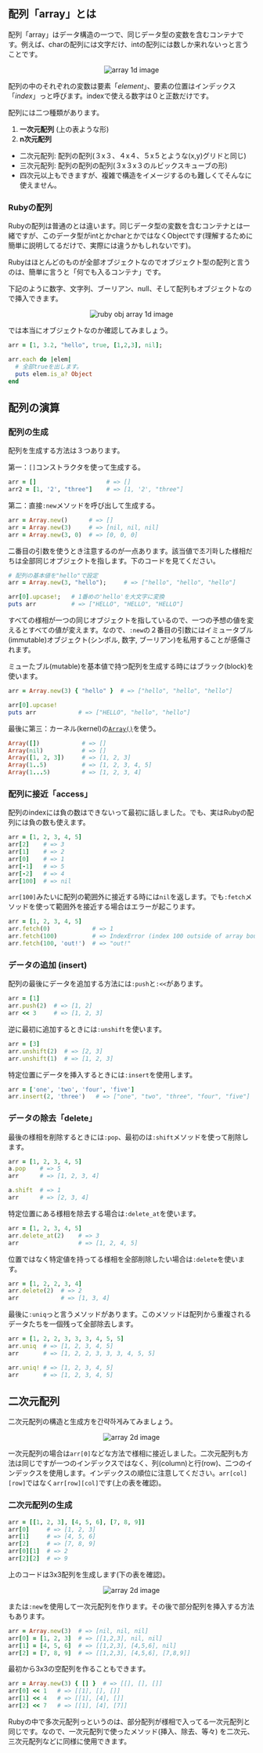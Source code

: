 ## 配列「array」とは

配列「array」はデータ構造の一つで、同じデータ型の変数を含むコンテナです。例えば、charの配列には文字だけ、intの配列には数しか来れないっと言うことです。

<div style="text-align: center;">
  <img src="assets/data-structure/array/array1d-1.png" alt="array 1d image">
</div>

配列の中のそれぞれの変数は要素「_element_」、要素の位置はインデックス「_index_」っと呼びます。indexで使える数字は０と正数だけです。

配列には二つ種類があります。
1. **一次元配列** (上の表ような形)
2. **n次元配列** 
  + 二次元配列: 配列の配列(３x３、４x４、５x５とような(x,y)グリドと同じ)
  + 三次元配列: 配列の配列の配列(３x３x３のルビックスキューブの形)
  + 四次元以上もできますが、複雑で構造をイメージするのも難しくてそんなに使えません。

### Rubyの配列
Rubyの配列は普通のとは違います。同じデータ型の変数を含むコンテナとは一緒ですが、このデータ型がintとかcharとかではなくObjectです(理解するために簡単に説明してるだけで、実際には違うかもしれないです)。 

Rubyはほとんどのものが全部オブジェクトなのでオブジェクト型の配列と言うのは、簡単に言うと「何でも入るコンテナ」です。

下記のように数字、文字列、ブーリアン、null、そして配列もオブジェクトなので挿入できます。
<div style="text-align: center;">
  <img src="assets/data-structure/array/array1d-2.png" alt="ruby obj array 1d image">
</div>

では本当にオブジェクトなのか確認してみましょう。
```rb
arr = [1, 3.2, "hello", true, [1,2,3], nil];

arr.each do |elem|
  # 全部trueを出します。
  puts elem.is_a? Object
end
```

<div class="divider"></div>

##  配列の演算

### 配列の生成

配列を生成する方法は３つあります。

第一：`[]`コンストラクタを使って生成する。

```rb
arr = []                    # => []
arr2 = [1, '2', "three"]    # => [1, '2', "three"]
```

第二：直接`:new`メソッドを呼び出して生成する。 
```rb
arr = Array.new()      # => []
arr = Array.new(3)     # => [nil, nil, nil]
arr = Array.new(3, 0)  # => [0, 0, 0]
```

二番目の引数を使うとき注意するのが一点あります。該当値で초기화した様相だちは全部同じオブジェクトを指します。下のコードを見てください。

```rb
# 配列の基本値を"hello"で設定
arr = Array.new(3, "hello");     # => ["hello", "hello", "hello"]

arr[0].upcase!;   # 1番めの'hello'を大文字に変換
puts arr          # => ["HELLO", "HELLO", "HELLO"] 
```

すべての様相が一つの同じオブジェクトを指しているので、一つの予想の値を変えるとすべての値が変えます。なので、`:new`の２番目の引数にはイミュータブル(immutable)オブジェクト(シンボル, 数字, ブーリアン)を私用することが感傷されます。

ミューたブル(mutable)を基本値で持つ配列を生成する時にはブラック(block)を使います。
```rb
arr = Array.new(3) { "hello" }  # => ["hello", "hello", "hello"]

arr[0].upcase!
puts arr            # => ["HELLO", "hello", "hello"]
```

最後に第三：カーネル(kernel)の[`Array()`](https://ruby-doc.org/core-2.7.0/Kernel.html#method-i-Array)を使う。
```rb
Array([])            # => []
Array(nil)           # => []
Array([1, 2, 3])     # => [1, 2, 3]
Array(1..5)          # => [1, 2, 3, 4, 5]
Array(1...5)         # => [1, 2, 3, 4]
```

### 配列に接近「access」

配列のindexには負の数はできないって最初に話しました。でも、実はRubyの配列には負の数も使えます。
```rb
arr = [1, 2, 3, 4, 5]
arr[2]    # => 3
arr[1]    # => 2
arr[0]    # => 1
arr[-1]   # => 5
arr[-2]   # => 4
arr[100]  # => nil
```

`arr[100]`みたいに配列の範囲外に接近する時には`nil`を返します。でも`:fetch`メソッドを使って範囲外を接近する場合はエラーが起こります。

```rb
arr = [1, 2, 3, 4, 5]
arr.fetch(0)            # => 1
arr.fetch(100)          # => IndexError (index 100 outside of array bounds: -5...5)
arr.fetch(100, 'out!')  # => "out!"
```

### データの追加 (insert)

配列の最後にデータを追加する方法には`:push`と`:<<`があります。

```rb
arr = [1]
arr.push(2)  # => [1, 2]
arr << 3     # => [1, 2, 3]
```

逆に最初に追加するときには`:unshift`を使います。
```rb
arr = [3]
arr.unshift(2)  # => [2, 3]
arr.unshift(1)  # => [1, 2, 3]
``` 

特定位置にデータを挿入するときには`:insert`を使用します。
```rb
arr = ['one', 'two', 'four', 'five']
arr.insert(2, 'three')   # => ["one", "two", "three", "four", "five"]
```

### データの除去「delete」

最後の様相を削除するときには`:pop`、最初のは`:shift`メソッドを使って削除します。

```rb
arr = [1, 2, 3, 4, 5]
a.pop    # => 5
arr      # => [1, 2, 3, 4]

a.shift  # => 1
arr      # => [2, 3, 4]
```

特定位置にある様相を除去する場合は`:delete_at`を使います。
```rb
arr = [1, 2, 3, 4, 5]
arr.delete_at(2)    # => 3
arr                 # => [1, 2, 4, 5]
```

位置ではなく特定値を持ってる様相を全部削除したい場合は`:delete`を使います。
```rb
arr = [1, 2, 2, 3, 4]
arr.delete(2)  # => 2
arr            # => [1, 3, 4]
```

最後に`:uniq`っと言うメソッドがあります。このメソッドは配列から重複されるデータたちを一個残って全部除去します。
```rb
arr = [1, 2, 2, 3, 3, 3, 4, 5, 5]
arr.uniq  # => [1, 2, 3, 4, 5]
arr       # => [1, 2, 2, 3, 3, 3, 4, 5, 5]

arr.uniq! # => [1, 2, 3, 4, 5]
arr       # => [1, 2, 3, 4, 5] 
```

<div class="divider"></div>

## 二次元配列
二次元配列の構造と生成方を간략하게みてみましょう。

<div style="text-align: center;">
  <img src="assets/data-structure/array/array2d-1.png" alt="array 2d image">
</div>

一次元配列の場合は`arr[0]`などな方法で様相に接近しました。二次元配列も方法は同じですが一つのインデックスではなく、列(column)と行(row)、二つのインデックスを使用します。インデックスの順位に注意してください。`arr[col][row]`ではなく`arr[row][col]`です(上の表を確認)。

### 二次元配列の生成

```rb
arr = [[1, 2, 3], [4, 5, 6], [7, 8, 9]]
arr[0]     # => [1, 2, 3]
arr[1]     # => [4, 5, 6]
arr[2]     # => [7, 8, 9]
arr[0][1]  # => 2
arr[2][2]  # => 9
```

上のコードは3x3配列を生成します(下の表を確認)。

<div style="text-align: center;">
  <img src="assets/data-structure/array/array2d-2.png" alt="array 2d image">
</div>

または`:new`を使用して一次元配列を作ります。その後で部分配列を挿入する方法もあります。
```rb
arr = Array.new(3)  # => [nil, nil, nil]
arr[0] = [1, 2, 3]  # => [[1,2,3], nil, nil]
arr[1] = [4, 5, 6]  # => [[1,2,3], [4,5,6], nil]
arr[2] = [7, 8, 9]  # => [[1,2,3], [4,5,6], [7,8,9]]
```

最初から3x3の空配列を作ることもできます。
```rb
arr = Array.new(3) { [] }  # => [[], [], []]
arr[0] << 1   # => [[1], [], []]
arr[1] << 4   # => [[1], [4], []]
arr[2] << 7   # => [[1], [4], [7]]
```

Rubyの中で多次元配列っというのは、部分配列が様相で入ってる一次元配列と同じです。なので、一次元配列で使ったメソッド(挿入、除去、等々) を二次元、三次元配列などに同様に使用できます。
